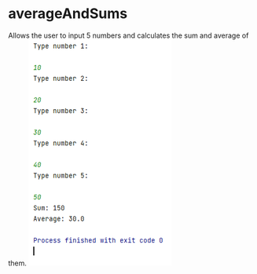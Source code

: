 # averageAndSums
Allows the user to input 5 numbers and calculates the sum and average of them.
![screenshot of program test case](./test_case.png)
